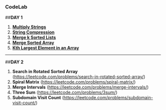 ### CodeLab

##**DAY 1**

1. [**Multiply Strings**](https://leetcode.com/problems/multiply-strings/)
2. [**String Compression**](https://leetcode.com/problems/string-compression/)
3. [**Merge k Sorted Lists**](https://leetcode.com/problems/merge-k-sorted-lists/)
4. [**Merge Sorted Array**](https://leetcode.com/problems/merge-sorted-array/)
5. [**Kth Largest Element in an Array**](https://leetcode.com/problems/kth-largest-element-in-an-array/)
-------------------------------------------------------------------------------------------------------------------------
 
##**DAY 2**
1. **Search in Rotated Sorted Array** (https://leetcode.com/problems/search-in-rotated-sorted-array/)
2. **Spiral Matrix** (https://leetcode.com/problems/spiral-matrix/)
3. **Merge Intervals** (https://leetcode.com/problems/merge-intervals/)
4. **Three Sum** (https://leetcode.com/problems/3sum/)
5. **Subdomain Visit Count** (https://leetcode.com/problems/subdomain-visit-count/)
